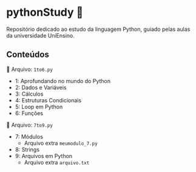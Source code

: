 
# pythonStudy 🐍
Repositório dedicado ao estudo da linguagem Python, guiado pelas aulas da universidade UniEnsino.

## Conteúdos

📄 Arquivo: `1to6.py`
- 1: Aprofundando no mundo do Python
- 2: Dados e Variáveis
- 3: Cálculos
- 4: Estruturas Condicionais
- 5: Loop em Python
- 6: Funções

📄 Arquivo: `7to9.py`
- 7: Módulos
	- Arquivo extra `meumodulo_7.py`
- 8: Strings
- 9: Arquivos em Python
	- Arquivo extra `arquivo.txt`
